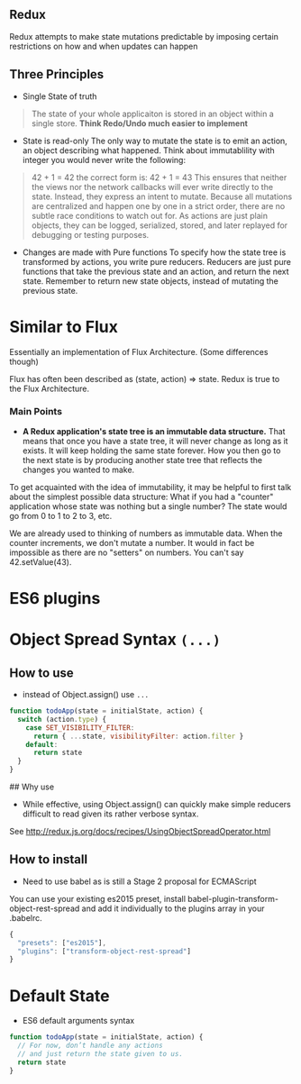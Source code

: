 ## Redux 


Redux attempts to make state mutations predictable by imposing certain restrictions on how and when updates can happen

## Three Principles

- Single State of truth
> The state of your whole applicaiton is stored in an object within a single store. 
**Think Redo/Undo much easier to implement**
- State is read-only
The only way to mutate the state is to emit an action, an object describing what happened.
Think about immutablility with integer you would never write the following:
> 42 + 1 = 42
the correct form is:
> 42 + 1 = 43
This ensures that neither the views nor the network callbacks will ever write directly to the state. Instead, they express an intent to mutate. Because all mutations are centralized and happen one by one in a strict order, there are no subtle race conditions to watch out for. As actions are just plain objects, they can be logged, serialized, stored, and later replayed for debugging or testing purposes.
- Changes are made with Pure functions 
To specify how the state tree is transformed by actions, you write pure reducers.
Reducers are just pure functions that take the previous state and an action, and return the next state. 
Remember to return new state objects, instead of mutating the previous state.




# Similar to Flux
Essentially an implementation of Flux Architecture. (Some differences though)

Flux has often been described as (state, action) => state. Redux is true to the Flux Architecture.



### Main Points

 - **A Redux application's state tree is an immutable data structure.**
 That means that once you have a state tree, it will never change as long as it exists. It will keep holding the same state forever. How you then go to the next state is by producing another state tree that reflects the changes you wanted to make.


 To get acquainted with the idea of immutability, it may be helpful to first talk about the simplest possible data structure: What if you had a "counter" application whose state was nothing but a single number? The state would go from 0 to 1 to 2 to 3, etc.

We are already used to thinking of numbers as immutable data. When the counter increments, we don't mutate a number. It would in fact be impossible as there are no "setters" on numbers. You can't say 42.setValue(43).





# ES6 plugins 

# Object Spread Syntax `(...)`
## How to use
- instead of Object.assign() use `...`
```js
function todoApp(state = initialState, action) {
  switch (action.type) {
    case SET_VISIBILITY_FILTER:
      return { ...state, visibilityFilter: action.filter }
    default:
      return state
  }
}
```

## Why use
- While effective, using Object.assign() can quickly make simple reducers difficult to read given its rather verbose syntax.

See http://redux.js.org/docs/recipes/UsingObjectSpreadOperator.html

## How to install
- Need to use babel as is still a Stage 2 proposal for ECMAScript

You can use your existing es2015 preset, install babel-plugin-transform-object-rest-spread and add it individually to the plugins array in your .babelrc.

```js
{
  "presets": ["es2015"],
  "plugins": ["transform-object-rest-spread"]
}
```

# Default State 
- ES6 default arguments syntax

```js
function todoApp(state = initialState, action) {
  // For now, don’t handle any actions
  // and just return the state given to us.
  return state
}
```